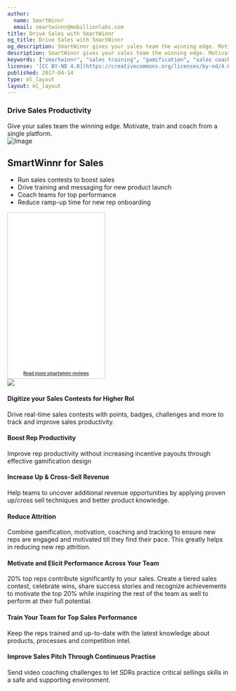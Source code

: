 ```yaml
---
author:
  name: SmartWinnr
  email: smartwinnr@mobillionlabs.com
title: Drive Sales with SmartWinnr
og_title: Drive Sales with SmartWinnr
og_description: SmartWinnr gives your sales team the winning edge. Motivate, train and coach from a single platform.
description: SmartWinnr gives your sales team the winning edge. Motivate, train and coach from a single platform.
keywords: ["smartwinnr", "sales training", "gamification", "sales coaching", "sales performance", "sales enablement", "solutions", "new product launch", "new offer launch", "new service launch", "train partners", "train distributors"]
license: '[CC BY-ND 4.0](https://creativecommons.org/licenses/by-nd/4.0)'
published: 2017-04-14
type: ml_layout
layout: ml_layout
---
```


<div class="padding50 ml_yellow_bg_gradient">
  <!-- <div class="row ml-padding-bottom10">
  </div> -->
  <div class="row ml_div_contents_in_center">
    <div class="col-lg-6 col-md-12 col-sm-12 col-xs-12  padding0 ml_zindex1">
      <h3 class="ml-margin-top-sections">Drive Sales Productivity</h3>
     <div class="ml_text_12 ml-padding-bottom10">Give your sales team the winning edge. Motivate, train and coach from a single platform.</div>
      <img class="ml-image ml-margin-bottom0" alt="Image" src="https://d2htycb3ayzv6u.cloudfront.net/Images_2020-03-23_09_45/sales_productivity_dxfy3v.png"/>
    </div>
    <div class="col-lg-4 col-md-12 col-sm-12 col-xs-12">
      <h2 class="ml-padding-top10">SmartWinnr for Sales</h2>
      <ul class="ml_font_1 ml_ul_tick">
        <li class="ml-margin-top10">Run sales contests to boost sales</li>
        <li class="ml-margin-top10">Drive training and messaging for new product launch</li>
        <li class="ml-margin-top10">Coach teams for top performance</li>
        <li class="ml-margin-top10">Reduce ramp-up time for new rep onboarding</li>
      </ul>
    </div>
    <div class="col-lg-2 col-md-12 col-sm-12 col-xs-12 ">
    <div style="background: #ffffff; height:377px; position: relative; width:220px; border: solid 1px #ccc;"> <div id="g2-widg-smartwinnr-19680"></div> <a onmouseover="this.style.textDecoration='underline';" onmouseout="this.style.textDecoration='none';" href="https://www.g2.com/products/smartwinnr/reviews?utm_campaign=widget_embed&amp;utm_medium=riblets&amp;utm_source=read_more" style="display: block; position: absolute; bottom: 6px; left: 0; color: #333; font-size: 10px; font-weight: 600; width: 220px; text-align: center;"> Read more smartwinnr reviews </a> </div> <script> (function (w) { w._g2load = true; function p(i, s) { i = document.getElementById("g2-widg-smartwinnr-19680"); s = "https://www.g2.com/products/widget.embed?id=19680&amp;max=4&amp;product_id=smartwinnr&amp;version=2&amp;wid=1621575109&text_style=text-dark"; i.innerHTML = "<iframe src='" + s + "'width='100%' height='377px' frameBorder=0 scrolling='no'></iframe>"; w._g2load = true; } if (w._g2load) p(); w.addEventListener ? w.addEventListener("load", p, false) : w.attachEvent("onload", p); }(window)); </script>
    </div>
  </div>
</div>
<img class="swoop" src="/images/swoop_mask.min.svg">

<div class="padding50 white">
  <div class="row ml_text_flex_row">
    <div class="col-lg-4 col-md-4 col-sm-6 col-xs-12">
      <h4 class="ml-title-font">Digitize your Sales Contests for Higher RoI</h4>
      <div class="ml-subtext">Drive real-time sales contests with points, badges, challenges and more to track and improve sales productivity.</div>
    </div>
    <div class="col-lg-4 col-md-4 col-sm-6 col-xs-12">
      <h4 class="ml-title-font">Boost Rep Productivity</h4>
      <div class="ml-subtext">Improve rep productivity without increasing incentive payouts through effective gamification design</div>
    </div>
    <div class="col-lg-4 col-md-4 col-sm-6 col-xs-12">
      <h4 class="ml-title-font">Increase Up & Cross-Sell Revenue</h4>
      <div class="ml-subtext">Help teams to uncover additional revenue opportunities by applying proven up/cross sell techniques and better product knowledge.</div>
    </div>
    <div class="col-lg-4 col-md-4 col-sm-6 col-xs-12">
      <h4 class="ml-title-font">Reduce Attrition</h4>
      <div class="ml-subtext">Combine gamification, motivation, coaching and tracking to ensure new reps are engaged and motivated till they find their pace. This greatly helps in reducing new rep attrition.</div>
    </div>
    <div class="col-lg-4 col-md-4 col-sm-6 col-xs-12">
      <h4 class="ml-title-font">Motivate and Elicit Performance Across Your Team</h4>
      <div class="ml-subtext">20% top reps contribute significantly to your sales. Create a tiered sales contest, celebrate wins, share success stories and recognize achievements to motivate the top 20% while inspiring the rest of the team as well to perform at their full potential.</div>
    </div>
    <div class="col-lg-4 col-md-4 col-sm-6 col-xs-12">
      <h4 class="ml-title-font">Train Your Team for Top Sales Performance</h4>
      <div class="ml-subtext">Keep the reps trained and up-to-date with the latest knowledge about products, processes and competition intel.</div>
    </div>
    <div class="col-lg-4 col-md-4 col-sm-6 col-xs-12">
      <h4 class="ml-title-font">Improve Sales Pitch Through Continuous Practise</h4>
      <div class="ml-subtext">Send video coaching challenges to let SDRs practice critical sellings skills in a safe and supporting environment.</div>
    </div>
  </div>
</div>

<!-- <div class="row ml-margin0 padding50">
  <h2 class="text-center">Related Resources</h2>
  <div class="ml_slider_related_blogs">
    <div class="waterfall__item" onclick="location.href='https://www.smartwinnr.com/post/psychology-of-sales-gamification/';">
      <div class="card post post-summary reveal enter">
        <div class="card-header postinfo">
          <img src="/images/19.The-psychology-of-sales-gamification.png">
          <span class="card-title ml-margin-bottom0">
            <a class="ml-margin-bottom0">The Psychology of Sales Gamification</a>
          </span>
        </div>
        <div class="card-content">
          <article class="article">
            Sales gamification is the application of game mechanics to motivate sales teams to achieve more. Gamification harnesses sales team’s competitive spirit to incentivize their achievements such as closing deals, following up with leads etc.
          </article>
        </div>
      </div>
    </div>
    <div class="waterfall__item" onclick="location.href='https://www.smartwinnr.com/post/the-ultimate-sales-onboarding-checklist/';">
      <div class="card post post-summary reveal enter">
        <div class="card-header postinfo">
          <img src="/images/blog-40/40.the-ultimate-sales-onboarding-checklist.jpg">
          <span class="card-title ml-margin-bottom0">
            <a class="ml-margin-bottom0">The Ultimate Sales Onboarding Checklist</a>
          </span>
        </div>
        <div class="card-content">
          <article class="article">
            Even if your hiring process is bringing in the right talent, you need an equally effective onboarding plan to get your new rock-star sales reps to succeed in the sales game.
          </article>
        </div>
      </div>
    </div>
    <div class="waterfall__item" onclick="location.href='https://www.smartwinnr.com/post/how-to-create-and-implement-a-perfect-virtual-sales-kick-off/';">
      <div class="card post post-summary reveal enter">
        <div class="card-header postinfo">
          <img src="/images/blog-85/85.how-to-create-and-implement-a-perfect-virtual-sales-kick-off.jpg">
          <span class="card-title ml-margin-bottom0">
            <a class="ml-margin-bottom0">How to Create and Implement a Perfect Virtual Sales Kick-off?</a>
          </span>
        </div>
        <div class="card-content">
          <article class="article">
            In the midst of the world-wide pandemic and stay-at-home orders, many organizations are tasked with the challenge of kicking-off the new fiscal year virtually.
          </article>
        </div>
      </div>
    </div>
    <div class="waterfall__item" onclick="location.href='https://www.smartwinnr.com/post/4-best-practices-to-have-a-perfect-sales-enablement-process/';">
      <div class="card post post-summary reveal enter">
        <div class="card-header postinfo">
          <img src="/images/70.4-best-practices-to-have-a-perfect-sales-enablement-process.jpg">
          <span class="card-title ml-margin-bottom0">
            <a class="ml-margin-bottom0">4 Best Practices to have a Perfect Sales Enablement Process</a>
          </span>
        </div>
        <div class="card-content">
          <article class="article">
            To get to the answer of this question, you should first know how sales enablement came into existence. Marketing and sales have traditionally had a bit of a contentious relationship in many companies.
          </article>
        </div>
      </div>
    </div>
    <div class="waterfall__item" onclick="location.href='https://www.smartwinnr.com/post/30-60-90-days-gamified-sales-training-plan/';">
      <div class="card post post-summary reveal enter">
        <div class="card-header postinfo">
          <img src="/images/blog-64/64.30-60-90-days-gamified-sales-training-plan.jpg">
          <span class="card-title ml-margin-bottom0">
            <a class="ml-margin-bottom0">30 60 90 Days Gamified Sales Training Plan</a>
          </span>
        </div>
        <div class="card-content">
          <article class="article">
            Ask yourself, is your new hire training everything it needs to be to prepare your employees for today’s business challenges?
          </article>
        </div>
      </div>
    </div>
    <div class="waterfall__item" onclick="location.href='https://www.smartwinnr.com/post/work-from-home-warriors-sales-training-game-for-remote-sales-teams/';">
      <div class="card post post-summary reveal enter">
        <div class="card-header postinfo">
          <img src="/images/82.work-from-home-warriors-sales-training-game-for-remote-sales-teams.jpg">
          <span class="card-title ml-margin-bottom0">
            <a class="ml-margin-bottom0">‘Work from Home Warriors’: Sales Training Game for Remote Sales Teams</a>
          </span>
        </div>
        <div class="card-content">
          <article class="article">
            Your salespeople are the soldiers who guard your company at the forefront. They need to be equipped with the right knowledge to face any customer question effectively.
          </article>
        </div>
      </div>
    </div>
    <div class="waterfall__item" onclick="location.href='https://www.smartwinnr.com/post/a-guide-to-remote-sales/';">
      <div class="card post post-summary reveal enter">
        <div class="card-header postinfo">
          <img src="/images/79.a-guide-to-remote-sales.jpg">
          <span class="card-title ml-margin-bottom0">
            <a class="ml-margin-bottom0">A Guide to Remote Sales</a>
          </span>
        </div>
        <div class="card-content">
          <article class="article">
            The phenomenon of remote working just keeps gaining momentum. Just about every industry is adapting this remote work (especially given the crisis in the world right now). And, sales are no different.
          </article>
        </div>
      </div>
    </div>
    <div class="waterfall__item" onclick="location.href='https://www.smartwinnr.com/post/how-to-improve-B2B-sales-productivity-during-the-crisis/';">
      <div class="card post post-summary reveal enter">
        <div class="card-header postinfo">
          <img src="/images/80.how-to-improve-B2B-sales-productivity-during-the-crisis.jpg">
          <span class="card-title ml-margin-bottom0">
            <a class="ml-margin-bottom0">How to Improve B2B Sales Productivity During the Crisis?</a>
          </span>
        </div>
        <div class="card-content">
          <article class="article">
            In sales, it’s normal to deal with slow seasons, bad seasons, and horrible seasons. But none of those compare to the current situation.
          </article>
        </div>
      </div>
    </div>
    <div class="waterfall__item" onclick="location.href='https://www.smartwinnr.com/post/2016/09/accelerate-your-sales/';">
      <div class="card post post-summary reveal enter">
        <div class="card-header postinfo">
          <img src="/images/blog3.png">
          <span class="card-title ml-margin-bottom0">
            <a class="ml-margin-bottom0">Accelerate Your Sales Performance Through Gamification</a>
          </span>
        </div>
        <div class="card-content">
          <article class="article">
            Over the past few years, gamification has become a much talked-about approach towards increasing engagement. From Nike’s Fuelband to My Starbucks Rewards, gamification is being used in every situation as a positive motivational tool.
          </article>
        </div>
      </div>
    </div>
    <div class="waterfall__item" onclick="location.href='https://www.smartwinnr.com/post/top-6-sales-methodologies-for-closing-complex-deals/';">
      <div class="card post post-summary reveal enter">
        <div class="card-header postinfo">
          <img src="/images/blog-42/42.top-6-sales-methodologies-for-closing-complex-deals.jpg">
          <span class="card-title ml-margin-bottom0">
            <a class="ml-margin-bottom0">Top 6 Sales Methodologies for Closing Complex Deals</a>
          </span>
        </div>
        <div class="card-content">
          <article class="article">
            A sales methodology defines the “how” of selling. It takes your sales goals and turns them into actionable steps like, "Ask your prospect this question at that stage".
          </article>
        </div>
      </div>
    </div>
    <div class="waterfall__item" onclick="location.href='https://www.smartwinnr.com/post/5-reasons-your-sales-training-is-failing/';">
      <div class="card post post-summary reveal enter">
        <div class="card-header postinfo">
          <img src="/images/blog-7.png">
          <span class="card-title ml-margin-bottom0">
            <a class="ml-margin-bottom0">5 Reasons Your Sales Training Is Failing</a>
          </span>
        </div>
        <div class="card-content">
          <article class="article">
            Companies are spending billions of dollars to train their sales team. However, we often find our customers at SmartWinnr complain that they have little clarity on the effectiveness of sales training and find it difficult to correlate sales training with actual performance.
          </article>
        </div>
      </div>
    </div>
    <div class="waterfall__item" onclick="location.href='https://www.smartwinnr.com/post/2016/09/sales-training-not-delivering//';">
      <div class="card post post-summary reveal enter">
        <div class="card-header postinfo">
          <img src="/images/blog6.png">
          <span class="card-title ml-margin-bottom0">
            <a class="ml-margin-bottom0">Is Your Sales Training Not Delivering? These 5 Strategies Will Change That</a>
          </span>
        </div>
        <div class="card-content">
          <article class="article">
            Companies spend a lot of money on sales training, and rightfully so. A well-trained sales force is a high performing sales force.
          </article>
        </div>
      </div>
    </div>
    <div class="waterfall__item" onclick="location.href='https://www.smartwinnr.com/post/reasons-to-use-video-coaching-in-your-sales-progress/';">
      <div class="card post post-summary reveal enter">
        <div class="card-header postinfo">
          <img src="/images/17.5 Reasons to Use Video Coaching in Your Sales Process.png">
          <span class="card-title ml-margin-bottom0">
            <a class="ml-margin-bottom0">5 Reasons to Use Video Coaching in Your Sales Process</a>
          </span>
        </div>
        <div class="card-content">
          <article class="article">
            Sales coaching is one of the most impactful training techniques to help your sales team capitalize on every buyer interaction. An effective sales coaching strategy should incorporate a systematic coaching approach for continuous improvement.
          </article>
        </div>
      </div>
    </div>
  </div>
</div> -->


<script>
  (function (c, p, d, u, id, i) {
    id = ''; // Optional Custom ID for user in your system
    u = 'https://tracking.g2crowd.com/attribution_tracking/conversions/' + c + '.js?p=' + encodeURI(p) + '&e=' + id;
    i = document.createElement('script');
    i.type = 'application/javascript';
    i.async = true;
    i.src = u;
    d.getElementsByTagName('head')[0].appendChild(i);
  }("4413", document.location.href, document));
</script>
